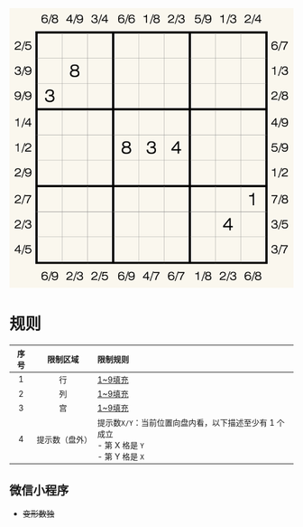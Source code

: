 ![](../../../images/sudoku/互描数独.png)

# 规则
| 序号  |  限制区域   | 限制规则                                                               |
|:---:|:-------:|:-------------------------------------------------------------------|
|  1  |    行    | [1~9填充]                                                           |
|  2  |    列    | [1~9填充]                                                           |
|  3  |    宫    | [1~9填充]                                                           |
|  4  | 提示数（盘外） | 提示数`X/Y`：当前位置向盘内看，以下描述至少有 1 个成立<br/>- 第 X 格是 `Y`<br/> - 第 Y 格是 `X` |

## 微信小程序
- ~~变形数独~~

[1~9填充]: ../../../rules.md#1to9填充
